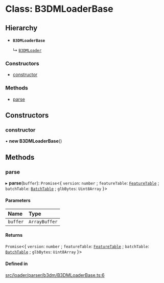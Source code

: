 # Class: B3DMLoaderBase

## Hierarchy

- **`B3DMLoaderBase`**

  ↳ [`B3DMLoader`](B3DMLoader.md)

### Constructors

- [constructor](B3DMLoaderBase.md#constructor)

### Methods

- [parse](B3DMLoaderBase.md#parse)

## Constructors

### constructor

• **new B3DMLoaderBase**()

## Methods

### parse

▸ **parse**(`buffer`): `Promise`<{ `version`: `number` ; `featureTable`: [`FeatureTable`](FeatureTable.md) ; `batchTable`: [`BatchTable`](BatchTable.md) ; `glbBytes`: `Uint8Array`  }\>

#### Parameters

| Name | Type |
| :------ | :------ |
| `buffer` | `ArrayBuffer` |

#### Returns

`Promise`<{ `version`: `number` ; `featureTable`: [`FeatureTable`](FeatureTable.md) ; `batchTable`: [`BatchTable`](BatchTable.md) ; `glbBytes`: `Uint8Array`  }\>

#### Defined in

[src/loader/parser/b3dm/B3DMLoaderBase.ts:6](https://github.com/Orillusion/orillusion/blob/main/src/loader/parser/b3dm/B3DMLoaderBase.ts#L6)
